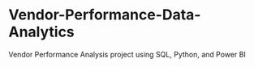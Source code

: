 # Vendor-Performance-Data-Analytics
Vendor Performance Analysis project using SQL, Python, and Power BI
